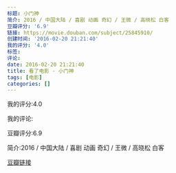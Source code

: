 ```yaml
---
标题: 小门神
简介: 2016 / 中国大陆 / 喜剧 动画 奇幻 / 王微 / 高晓松 白客
豆瓣评分: '6.9'
链接: https://movie.douban.com/subject/25845910/
创建时间: '2016-02-20 21:21:40'
我的评分: '4.0'
标签:
评论:
date: 2016-02-20 21:21:40
title: 看了电影 - 小门神
tags: [电影]
categories: []
---
```


我的评分:4.0

我的评论:

豆瓣评分:6.9

简介:2016 / 中国大陆 / 喜剧 动画 奇幻 / 王微 / 高晓松 白客

[豆瓣链接](https://movie.douban.com/subject/25845910/)

